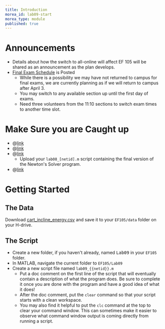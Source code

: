 ```yaml
---
title: Introduction
morea_id: lab09-start
morea_type: module
published: true
---
```

# Announcements

- Details about how the switch to all-online will affect EF 105 will be shared as an announcement as the plan develops.
- [Final Exam Schedule]({{wwwroot}}/control/final-exam-schedule.php) is Posted
  - While there is a possibility we may have not returned to campus
    for final exams, we are currently planning as if we will return to
    campus after April 3.
  - You may switch to any available section up until the first day of exams.
  - Need three volunteers from the 11:10 sections to switch exam times to another time slot.

# Make Sure you are Caught up

- @[link](quiz/quiz08a)
- @[link](quiz/quiz08)
- @[link](dropbox/Lab08)
  - Upload your `lab08_[netid].m` script containing the final version of the Newton's Solver program.
- @[link](feedback/matlab-vectors-errors)

# Getting Started

## The Data

Download
[cart_incline_energy.csv]({{wwwroot}}/data/cart_incline_energy.csv)
and save it to your `EF105/data` folder on your H-drive.

## The Script

- Create a new folder, if you haven't already, named <kbd>Lab09</kbd> in your `EF105` folder.
- In MATLAB, navigate the current folder to `EF105/Lab09`
- Create a new script file named `lab09_{{netid}}.m`
  - Put a doc comment on the first line of the script that will eventually contain a description of what the program does. Be sure to complete it once you are done with the program and have a good idea of what it does!
  - After the doc comment, put the `clear` command so that your script
    starts with a clean workspace.
  - You may also find it helpful to put the `clc` command at the top
    to clear your command window. This can sometimes make it easier to
    observe what command window output is coming directly from running
    a script.

